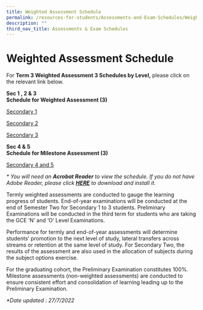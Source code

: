 ```yaml
---
title: Weighted Assessment Schedule
permalink: /resources-for-students/Assessments-and-Exam-Schedules/Weighted-Assessment-Schedule/permalink
description: ""
third_nav_title: Assessments & Exam Schedules
---
```

Weighted Assessment Schedule
============================

For **Term 3 Weighted Assessment 3 Schedules by Level,** please click on the relevant link below.

**Sec 1 , 2 & 3**<br>
**Schedule for Weighted Assessment (3)**

[Secondary 1](/files/Sec-1-schedule_WA3.pdf)

[Secondary 2](/files/Sec-2-schedule_WA3.pdf)

[Secondary 3](/files/Sec-3-schedule_WA3.pdf)

**Sec 4 & 5**<br>
**Schedule for Milestone Assessment (3)**

[Secondary 4 and 5](/files/T3MA3_Sec-4_5.pdf)

_* You will need an **Acrobat Reader** to view the schedule. If you do not have Adobe Reader, please click [**HERE**](http://get.adobe.com/uk/reader/) to download and install it._

Termly weighted assessments are conducted to gauge the learning progress of students. End-of-year examinations will be conducted at the end of Semester Two for Secondary 1 to 3 students. Preliminary Examinations will be conducted in the third term for students who are taking the GCE ‘N’ and ‘O’ Level Examinations.

Performance for termly and end-of-year assessments will determine students’ promotion to the next level of study, lateral transfers across streams or retention at the same level of study. For Secondary Two, the results of the assessment are also used in the allocation of subjects during the subject options exercise.  

For the graduating cohort, the Preliminary Examination constitutes 100%. Milestone assessments (non-weighted assessments) are conducted to ensure consistent effort and consolidation of learning leading up to the Preliminary Examination.

_\*Date updated : 27/7/2022_